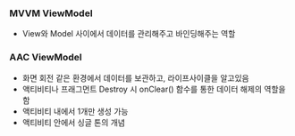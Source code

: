 



### MVVM ViewModel
- View와 Model 사이에서 데이터를 관리해주고 바인딩해주는 역할

### AAC ViewModel
- 화면 회전 같은 환경에서 데이터를 보관하고, 라이프사이클을 알고있음
- 액티비티나 프래그먼트 Destroy 시 onClear() 함수를 통한 데이터 해제의 역할을 함 
- 액티비티 내에서 1개만 생성 가능
- 액티비티 안에서 싱글 톤의 개념